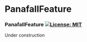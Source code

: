 # PanafallFeature

### PanafallFeature [![License: MIT](https://img.shields.io/badge/License-MIT-yellow.svg)](https://en.wikipedia.org/wiki/MIT_License)

Under construction
